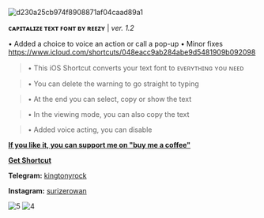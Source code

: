 ![d230a25cb974f8908871af04caad89a1](https://user-images.githubusercontent.com/57829878/222631925-614cd313-7618-4724-9228-2d1e5e6fc182.png)

**ᴄᴀᴘɪᴛᴀʟɪᴢᴇ ᴛᴇxᴛ ꜰᴏɴᴛ ʙʏ ʀᴇᴇᴢʏ** | _ver. 1.2_

• Added a choice to voice an action or call a pop-up
• Minor fixes
https://www.icloud.com/shortcuts/048eacc9ab284abe9d5481909b092098

>• This iOS Shortcut converts your text font to ᴇᴠᴇʀʏᴛʜɪɴɢ ʏᴏᴜ ɴᴇᴇᴅ 

>• You can delete the warning to go straight to typing 

>• At the end you can select, copy or show the text 

>• In the viewing mode, you can also copy the text 

>• Added voice acting, you can disable

**[If you like it, you can support me on "buy me a coffee"](https://www.buymeacoffee.com/surizerowan)**

[**Get Shortcut**](https://www.icloud.com/shortcuts/08cc3f4498ec4417972b46c883f877fa)


**Telegram:** [kingtonyrock](https://t.me/kingtonyrock) 

**Instagram:** [surizerowan](https://www.instagram.com/surizerowan/)




![5](https://user-images.githubusercontent.com/57829878/222635431-c3788b42-db0c-44c5-99f0-5f1054d6a8f6.png)
![4](https://user-images.githubusercontent.com/57829878/222635439-96bb4efd-a476-461a-b65f-e7d1c002e5db.png)

